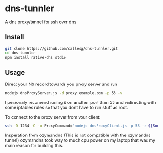 dns-tunnler
=========

A dns proxy/tunnel for ssh over dns


Install
-------

```bash
git clone https://github.com/callesg/dns-tunnler.git
cd dns-tunnler
npm install native-dns stdio
```

Usage
-----

Direct your NS record towards you proxy server
and run
```bash
nodejs dnsProxyServer.js -d proxy.example.com -p 53 -v
```
I personaly recomend runing it on another port than 53 and redirecting with some
iptables rules so that you dont have to run stuff as root.

To connect to the proxy server from your client:
```bash
ssh -D 1234 -C -o ProxyCommand="nodejs dnsProxyClient.js -p 53 -r ${Some_Dns_Server_That_You_Can_Reach} -d proxy.example.com -s s -t 700" user@example.com
```

Insperation from ozymandns (This is not compatible with the ozymandns tunnel)
ozymandns took way to much cpu power on my laptop that was my main reason for building this.
